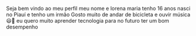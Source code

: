Seja bem vindo ao meu perfil 
meu nome e lorena maria tenho 16 anos
nasci no Piauí e tenho um irmão 
Gosto muito de andar de bicicleta e ouvir música 😃🎷 
eu quero muito aprender tecnologia para no futuro ter um bom desempenho 
